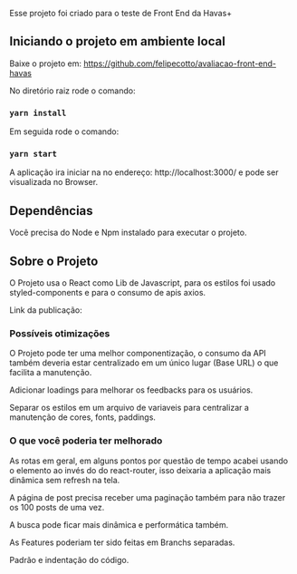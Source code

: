 Esse projeto foi criado para o teste de Front End da Havas+

## Iniciando o projeto em ambiente local

Baixe o projeto em: https://github.com/felipecotto/avaliacao-front-end-havas

No diretório raiz rode o comando: 

### `yarn install`

Em seguida rode o comando:

### `yarn start`

A aplicação ira iniciar na no endereço: http://localhost:3000/ e pode ser visualizada no Browser.

## Dependências

Você precisa do Node e Npm instalado para executar o projeto.

## Sobre o Projeto

O Projeto usa o React como Lib de Javascript, para os estilos foi usado styled-components e para o consumo de apis axios. 

Link da publicação: 

### Possíveis otimizações

O Projeto pode ter uma melhor componentização, o consumo da API também deveria estar centralizado em um único lugar (Base URL) o que facilita a manutenção.

Adicionar loadings para melhorar os feedbacks para os usuários.

Separar os estilos em um arquivo de variaveis para centralizar a manutenção de cores, fonts, paddings. 

### O que você poderia ter melhorado

As rotas em geral, em alguns pontos por questão de tempo acabei usando o elemento <a></a> ao invés do <Link></Link> do react-router, isso deixaria a aplicação mais dinâmica sem refresh na tela.

A página de post precisa receber uma paginação também para não trazer os 100 posts de uma vez.

A busca pode ficar mais dinâmica e performática também.

As Features poderiam ter sido feitas em Branchs separadas. 

Padrão e indentação do código.


